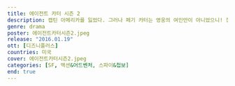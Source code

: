 ```yaml
---
title: 에이전트 카터 시즌 2
description: 캡틴 아메리카를 잃었다. 그러나 페기 카터는 영웅의 여인만이 아니었으니! 첩보 조직에 합류해 차별을 딛고 눈부시게 활약하는 그녀. 또 하나의 위대한 영웅을 목도하라.
genre: drama
poster: 에이전트카터시즌2.jpeg
release: "2016.01.19"
ott: [디즈니플러스]
countries: 미국
cover: 에이전트카터시즌2.jpeg
categories: [SF, 액션&어드벤처, 스파이&첩보]
end: true
---
```


